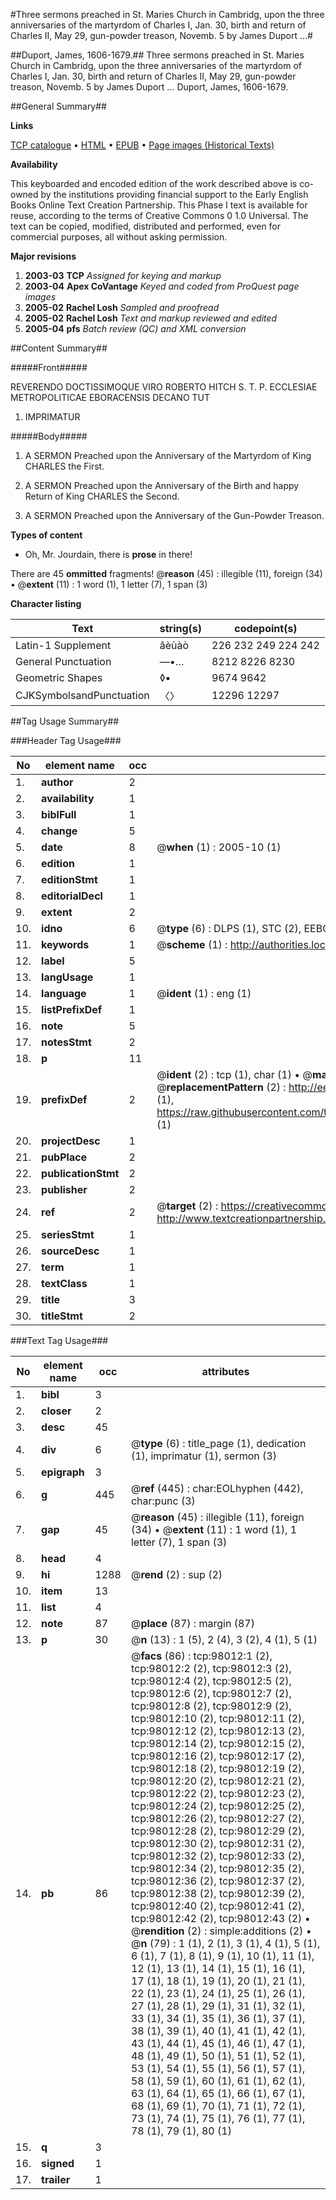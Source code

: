 #Three sermons preached in St. Maries Church in Cambridg, upon the three anniversaries of the martyrdom of Charles I, Jan. 30, birth and return of Charles II, May 29, gun-powder treason, Novemb. 5 by James Duport ...#

##Duport, James, 1606-1679.##
Three sermons preached in St. Maries Church in Cambridg, upon the three anniversaries of the martyrdom of Charles I, Jan. 30, birth and return of Charles II, May 29, gun-powder treason, Novemb. 5 by James Duport ...
Duport, James, 1606-1679.

##General Summary##

**Links**

[TCP catalogue](http://www.ota.ox.ac.uk/tcp/)  • 
[HTML](http://tei.it.ox.ac.uk/tcp/Texts-HTML/free/A36/A36929.html)  • 
[EPUB](http://tei.it.ox.ac.uk/tcp/Texts-EPUB/free/A36/A36929.epub) • 
[Page images (Historical Texts)](https://data.historicaltexts.jisc.ac.uk/view?pubId=eebo-13142693e&pageId=eebo-13142693e-98012-1)

**Availability**

This keyboarded and encoded edition of the
	       work described above is co-owned by the institutions
	       providing financial support to the Early English Books
	       Online Text Creation Partnership. This Phase I text is
	       available for reuse, according to the terms of Creative
	       Commons 0 1.0 Universal. The text can be copied,
	       modified, distributed and performed, even for
	       commercial purposes, all without asking permission.

**Major revisions**

1. __2003-03__ __TCP__ *Assigned for keying and markup*
1. __2003-04__ __Apex CoVantage__ *Keyed and coded from ProQuest page images*
1. __2005-02__ __Rachel Losh__ *Sampled and proofread*
1. __2005-02__ __Rachel Losh__ *Text and markup reviewed and edited*
1. __2005-04__ __pfs__ *Batch review (QC) and XML conversion*

##Content Summary##

#####Front#####

REVERENDO DOCTISSIMOQUE VIRO ROBERTO HITCH S. T. P. ECCLESIAE METROPOLITICAE EBORACENSIS DECANO TUT
1. IMPRIMATUR

#####Body#####

1. A SERMON Preached upon the Anniversary of the Martyrdom of King CHARLES the First.

1. A SERMON Preached upon the Anniversary of the Birth and happy Return of King CHARLES the Second.

1. A SERMON Preached upon the Anniversary of the Gun-Powder Treason.

**Types of content**

  * Oh, Mr. Jourdain, there is **prose** in there!

There are 45 **ommitted** fragments! 
 @__reason__ (45) : illegible (11), foreign (34)  •  @__extent__ (11) : 1 word (1), 1 letter (7), 1 span (3)

**Character listing**


|Text|string(s)|codepoint(s)|
|---|---|---|
|Latin-1 Supplement|âèùàò|226 232 249 224 242|
|General Punctuation|—•…|8212 8226 8230|
|Geometric Shapes|◊▪|9674 9642|
|CJKSymbolsandPunctuation|〈〉|12296 12297|

##Tag Usage Summary##

###Header Tag Usage###

|No|element name|occ|attributes|
|---|---|---|---|
|1.|__author__|2||
|2.|__availability__|1||
|3.|__biblFull__|1||
|4.|__change__|5||
|5.|__date__|8| @__when__ (1) : 2005-10 (1)|
|6.|__edition__|1||
|7.|__editionStmt__|1||
|8.|__editorialDecl__|1||
|9.|__extent__|2||
|10.|__idno__|6| @__type__ (6) : DLPS (1), STC (2), EEBO-CITATION (1), OCLC (1), VID (1)|
|11.|__keywords__|1| @__scheme__ (1) : http://authorities.loc.gov/ (1)|
|12.|__label__|5||
|13.|__langUsage__|1||
|14.|__language__|1| @__ident__ (1) : eng (1)|
|15.|__listPrefixDef__|1||
|16.|__note__|5||
|17.|__notesStmt__|2||
|18.|__p__|11||
|19.|__prefixDef__|2| @__ident__ (2) : tcp (1), char (1)  •  @__matchPattern__ (2) : ([0-9\-]+):([0-9IVX]+) (1), (.+) (1)  •  @__replacementPattern__ (2) : http://eebo.chadwyck.com/downloadtiff?vid=$1&page=$2 (1), https://raw.githubusercontent.com/textcreationpartnership/Texts/master/tcpchars.xml#$1 (1)|
|20.|__projectDesc__|1||
|21.|__pubPlace__|2||
|22.|__publicationStmt__|2||
|23.|__publisher__|2||
|24.|__ref__|2| @__target__ (2) : https://creativecommons.org/publicdomain/zero/1.0/ (1), http://www.textcreationpartnership.org/docs/. (1)|
|25.|__seriesStmt__|1||
|26.|__sourceDesc__|1||
|27.|__term__|1||
|28.|__textClass__|1||
|29.|__title__|3||
|30.|__titleStmt__|2||


###Text Tag Usage###

|No|element name|occ|attributes|
|---|---|---|---|
|1.|__bibl__|3||
|2.|__closer__|2||
|3.|__desc__|45||
|4.|__div__|6| @__type__ (6) : title_page (1), dedication (1), imprimatur (1), sermon (3)|
|5.|__epigraph__|3||
|6.|__g__|445| @__ref__ (445) : char:EOLhyphen (442), char:punc (3)|
|7.|__gap__|45| @__reason__ (45) : illegible (11), foreign (34)  •  @__extent__ (11) : 1 word (1), 1 letter (7), 1 span (3)|
|8.|__head__|4||
|9.|__hi__|1288| @__rend__ (2) : sup (2)|
|10.|__item__|13||
|11.|__list__|4||
|12.|__note__|87| @__place__ (87) : margin (87)|
|13.|__p__|30| @__n__ (13) : 1 (5), 2 (4), 3 (2), 4 (1), 5 (1)|
|14.|__pb__|86| @__facs__ (86) : tcp:98012:1 (2), tcp:98012:2 (2), tcp:98012:3 (2), tcp:98012:4 (2), tcp:98012:5 (2), tcp:98012:6 (2), tcp:98012:7 (2), tcp:98012:8 (2), tcp:98012:9 (2), tcp:98012:10 (2), tcp:98012:11 (2), tcp:98012:12 (2), tcp:98012:13 (2), tcp:98012:14 (2), tcp:98012:15 (2), tcp:98012:16 (2), tcp:98012:17 (2), tcp:98012:18 (2), tcp:98012:19 (2), tcp:98012:20 (2), tcp:98012:21 (2), tcp:98012:22 (2), tcp:98012:23 (2), tcp:98012:24 (2), tcp:98012:25 (2), tcp:98012:26 (2), tcp:98012:27 (2), tcp:98012:28 (2), tcp:98012:29 (2), tcp:98012:30 (2), tcp:98012:31 (2), tcp:98012:32 (2), tcp:98012:33 (2), tcp:98012:34 (2), tcp:98012:35 (2), tcp:98012:36 (2), tcp:98012:37 (2), tcp:98012:38 (2), tcp:98012:39 (2), tcp:98012:40 (2), tcp:98012:41 (2), tcp:98012:42 (2), tcp:98012:43 (2)  •  @__rendition__ (2) : simple:additions (2)  •  @__n__ (79) : 1 (1), 2 (1), 3 (1), 4 (1), 5 (1), 6 (1), 7 (1), 8 (1), 9 (1), 10 (1), 11 (1), 12 (1), 13 (1), 14 (1), 15 (1), 16 (1), 17 (1), 18 (1), 19 (1), 20 (1), 21 (1), 22 (1), 23 (1), 24 (1), 25 (1), 26 (1), 27 (1), 28 (1), 29 (1), 31 (1), 32 (1), 33 (1), 34 (1), 35 (1), 36 (1), 37 (1), 38 (1), 39 (1), 40 (1), 41 (1), 42 (1), 43 (1), 44 (1), 45 (1), 46 (1), 47 (1), 48 (1), 49 (1), 50 (1), 51 (1), 52 (1), 53 (1), 54 (1), 55 (1), 56 (1), 57 (1), 58 (1), 59 (1), 60 (1), 61 (1), 62 (1), 63 (1), 64 (1), 65 (1), 66 (1), 67 (1), 68 (1), 69 (1), 70 (1), 71 (1), 72 (1), 73 (1), 74 (1), 75 (1), 76 (1), 77 (1), 78 (1), 79 (1), 80 (1)|
|15.|__q__|3||
|16.|__signed__|1||
|17.|__trailer__|1||
